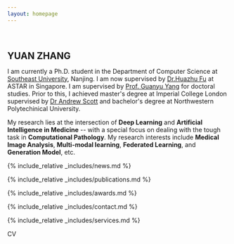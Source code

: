 ```yaml
---
layout: homepage
---
```


<h1 id="about-me"></h1>

<h2 style="margin: 60px 0px 10px;">YUAN ZHANG</h2>

I am currently a Ph.D. student in the Department of Computer Science at [Southeast University](https://www.seu.edu.cn), Nanjing. I am now supervised by [Dr.Huazhu Fu](https://hzfu.github.io/) at ASTAR in Singapore. I am supervised by [Prof. Guanyu Yang](https://cse.seu.edu.cn/2023/1024/c23024a469548/page.htm) for doctoral studies. Prior to this, I achieved master's degree at Imperial College London supervised by [Dr Andrew Scott](https://www.imperial.ac.uk/people/a.scott07) and bachelor's degree at Northwestern Polytechinical University. 

My research lies at the intersection of **Deep Learning** and **Artificial Intelligence in Medicine** -- with a special focus on dealing with the tough task in **Computational Pathology**. My research interests include **Medical Image Analysis**, **Multi-modal learning**, **Federated Learning**, and **Generation Model**, etc.

{% include_relative _includes/news.md %}

{% include_relative _includes/publications.md %}

{% include_relative _includes/awards.md %}

{% include_relative _includes/contact.md %}

{% include_relative _includes/services.md %}

<span id="cv-link" onclick="showPdf()">CV</span>

<script>
function showPdf() {
  var pdfViewer = document.createElement('object');
  pdfViewer.data = './assets/files/CV_YuanZhang.pdf';
  pdfViewer.type = 'application/pdf';
  pdfViewer.width = '100%';
  pdfViewer.height = '600px';
  
  document.getElementById('cv-link').innerHTML = '';
  document.getElementById('cv-link').appendChild(pdfViewer);
}
</script>

